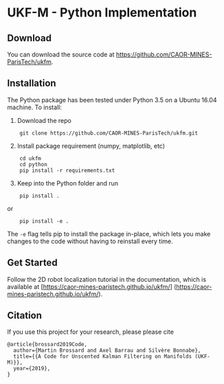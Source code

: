 UKF-M - Python Implementation
================================================================================

Download
--------------------------------------------------------------------------------
You can download the source code at
https://github.com/CAOR-MINES-ParisTech/ukfm.

Installation
--------------------------------------------------------------------------------
The Python package has been tested under Python 3.5 on a Ubuntu 16.04 machine.
To install:

1. Download the repo
```
    git clone https://github.com/CAOR-MINES-ParisTech/ukfm.git
```    
2. Install package requirement (numpy, matplotlib, etc)
```
    cd ukfm
    cd python
    pip install -r requirements.txt
```
3. Keep into the Python folder and run
```
    pip install .
```  
 or
```
    pip install -e .
```
The ``-e`` flag tells pip to install the package in-place, which lets you make
changes to the code without having to reinstall every time.

Get Started
--------------------------------------------------------------------------------
  
Follow the 2D robot localization tutorial in the documentation, which is
available at
[https://caor-mines-paristech.github.io/ukfm/]
(https://caor-mines-paristech.github.io/ukfm/).

Citation
--------------------------------------------------------------------------------
If you use this project for your research, please please cite
```
@article{brossard2019Code,
  author={Martin Brossard and Axel Barrau and Silvère Bonnabe},
  title={{A Code for Unscented Kalman Filtering on Manifolds (UKF-M)}},
  year={2019},
}
```

